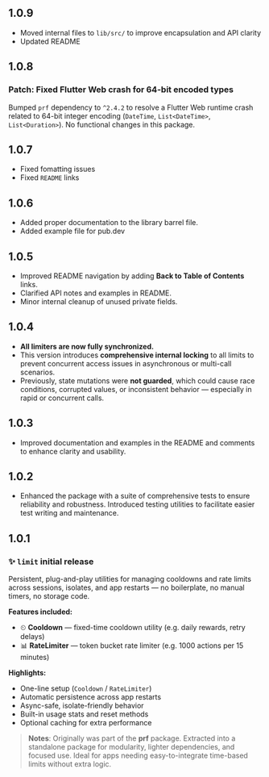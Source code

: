 ## 1.0.9

- Moved internal files to `lib/src/` to improve encapsulation and API clarity
- Updated README

## 1.0.8

### Patch: Fixed Flutter Web crash for 64-bit encoded types

Bumped `prf` dependency to `^2.4.2` to resolve a Flutter Web runtime crash related to 64-bit integer encoding (`DateTime`, `List<DateTime>`, `List<Duration>`).
No functional changes in this package.

## 1.0.7

- Fixed fomatting issues
- Fixed `README` links

## 1.0.6

- Added proper documentation to the library barrel file.
- Added example file for pub.dev

## 1.0.5

- Improved README navigation by adding **Back to Table of Contents** links.
- Clarified API notes and examples in README.
- Minor internal cleanup of unused private fields.

## 1.0.4

- **All limiters are now fully synchronized.**
- This version introduces **comprehensive internal locking** to all limits to prevent concurrent access issues in asynchronous or multi-call scenarios.
- Previously, state mutations were **not guarded**, which could cause race conditions, corrupted values, or inconsistent behavior — especially in rapid or concurrent calls.

## 1.0.3

- Improved documentation and examples in the README and comments to enhance clarity and usability.

## 1.0.2

- Enhanced the package with a suite of comprehensive tests to ensure reliability and robustness. Introduced testing utilities to facilitate easier test writing and maintenance.

## 1.0.1

### ✨ **`limit` initial release**

Persistent, plug-and-play utilities for managing cooldowns and rate limits across sessions, isolates, and app restarts — no boilerplate, no manual timers, no storage code.

**Features included:**

- ⏲ **Cooldown** — fixed-time cooldown utility (e.g. daily rewards, retry delays)
- 📊 **RateLimiter** — token bucket rate limiter (e.g. 1000 actions per 15 minutes)

**Highlights:**

- One-line setup (`Cooldown` / `RateLimiter`)
- Automatic persistence across app restarts
- Async-safe, isolate-friendly behavior
- Built-in usage stats and reset methods
- Optional caching for extra performance

> **Notes**: Originally was part of the **prf** package. Extracted into a standalone package for modularity, lighter dependencies, and focused use. Ideal for apps needing easy-to-integrate time-based limits without extra logic.
